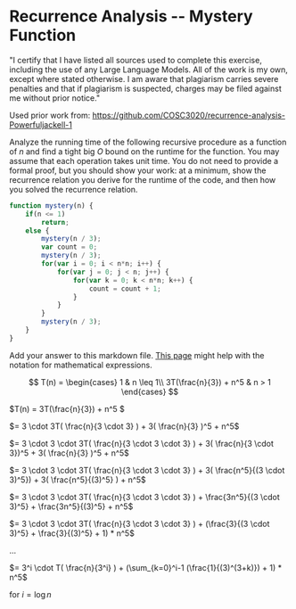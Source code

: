 # Recurrence Analysis -- Mystery Function

"I certify that I have listed all sources used to complete this exercise, including the use of any Large Language Models. All of the work is my own, except where stated otherwise. I am aware that plagiarism carries severe penalties and that if plagiarism is suspected, charges may be filed against me without prior notice." 

Used prior work from: https://github.com/COSC3020/recurrence-analysis-Powerfuljackell-1

Analyze the running time of the following recursive procedure as a function of
$n$ and find a tight big $O$ bound on the runtime for the function. You may
assume that each operation takes unit time. You do not need to provide a formal
proof, but you should show your work: at a minimum, show the recurrence relation
you derive for the runtime of the code, and then how you solved the recurrence
relation.

```javascript
function mystery(n) {
    if(n <= 1)
        return;
    else {
        mystery(n / 3);
        var count = 0;
        mystery(n / 3);
        for(var i = 0; i < n*n; i++) {
            for(var j = 0; j < n; j++) {
                for(var k = 0; k < n*n; k++) {
                    count = count + 1;
                }
            }
        }
        mystery(n / 3);
    }
}
```

Add your answer to this markdown file. [This
page](https://docs.github.com/en/get-started/writing-on-github/working-with-advanced-formatting/writing-mathematical-expressions)
might help with the notation for mathematical expressions.

$$ T(n) =
   \begin{cases}
       1 & n \leq 1\\
       3T(\frac{n}{3}) + n^5 & n > 1
   \end{cases}
$$

$T(n) = 3T(\frac{n}{3}) + n^5 $

$= 3 \cdot 3T( \frac{n}{3 \cdot 3} ) + 3( \frac{n}{3} )^5 + n^5$

$= 3 \cdot  3 \cdot 3T( \frac{n}{3 \cdot 3 \cdot 3} ) + 3( \frac{n}{3 \cdot 3})^5 + 3( \frac{n}{3} )^5 + n^5$

$= 3 \cdot  3 \cdot 3T( \frac{n}{3 \cdot 3 \cdot 3} ) + 3( \frac{n^5}{(3 \cdot 3)^5}) + 3( \frac{n^5}{(3)^5} ) + n^5$

$= 3 \cdot  3 \cdot 3T( \frac{n}{3 \cdot 3 \cdot 3} ) + \frac{3n^5}{(3 \cdot 3)^5} + \frac{3n^5}{(3)^5} + n^5$

$= 3 \cdot  3 \cdot 3T( \frac{n}{3 \cdot 3 \cdot 3} ) + (\frac{3}{(3 \cdot 3)^5} + \frac{3}{(3)^5} + 1) * n^5$

...

$= 3^i \cdot T( \frac{n}{3^i} ) + (\sum_{k=0}^i-1 (\frac{1}{(3)^(3+k)\}) + 1) * n^5$

for $i = \log n$


